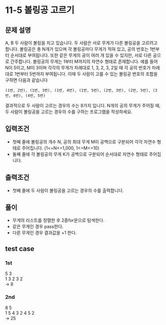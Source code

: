 # 11-5 볼링공 고르기
## 문제 설명
A, B 두 사람이 볼링을 치고 있습니다. 두 사람은 서로 무게가 다른 볼링공을 고르려고 합니다. 볼링공은 총 N개가 있으며 각 볼링공마다 무게가 적혀 있고, 공의 번호는 1번부터 순서대로 부여됩니다. 또한 같은 무게의 공이 여러 개 있을 수 있지만, 서로 다른 공으로 간주합니다. 볼링공의 무게는 1부터 M까지의 자연수 형태로 존재합니다.
예를 들어 N이 5이고, M이 3이며 각각의 무게가 차례대로 1, 3, 2, 3, 2일 때 각 공의 번호가 차례대로 1번부터 5번까지 부여됩니다. 이때 두 사람이 고를 수 있는 볼링공 번호의 조합을 구하면 다음과 같습니다
```
(1번, 2번), (1번, 3번), (1번, 4번), (1번, 5번), (2번, 3번), (2번, 5번), (3번, 4번), (4번, 5번)
```
결과적으로 두 사람이 고르는 경우의 수는 8가지 입니다. N개의 공의 무게가 주어질 때, 두 사람이 볼링공을 고르는 경우의 수를 구하는 프로그램을 작성하세요.
## 입력조건
- 첫째 줄에 볼링공의 개수 N, 공의 최대 무게 M이 공백으로 구분되어 각각 자연수 형태로 주어집니다. (1<=N<=1,000, 1<=M<=10)
- 둘째 줄에 각 볼링공의 무게 K가 공백으로 구분되어 순서대로 자연수 형태로 주어집니다.
## 출력조건
- 첫째 줄에 두 사람이 볼링공을 고르는 경우의 수를 출력합니다.
## 풀이
- 무게의 리스트를 정렬한 후 2중for문으로 탐색한다.
- 같은 무게인 경우 pass한다.
- 다른 무게인 경우 결과값을 +1 한다.
## test case
### 1st
5 3<br>
1 3 2 3 2<br>
-> 8
### 2nd
8 5<br>
1 5 4 3 2 4 5 2<br>
-> 25